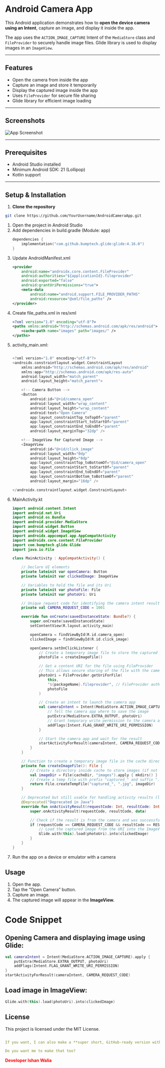 # Android Camera App

This Android application demonstrates how to **open the device camera using an Intent**, capture an image, and display it inside the app.  

The app uses the `ACTION_IMAGE_CAPTURE` Intent of the `MediaStore` class and `FileProvider` to securely handle image files. Glide library is used to display images in an `ImageView`.  

---

## Features

- Open the camera from inside the app  
- Capture an image and store it temporarily  
- Display the captured image inside the app  
- Uses `FileProvider` for secure file sharing  
- Glide library for efficient image loading  

---

## Screenshots

![App Screenshot](screenshot.png) <!-- Replace with your actual screenshot -->

---

## Prerequisites

- Android Studio installed  
- Minimum Android SDK: 21 (Lollipop)  
- Kotlin support  

---

## Setup & Installation

1. **Clone the repository**  

```bash
git clone https://github.com/YourUsername/AndroidCameraApp.git
```
<ol type=1>
<li>Open the project in Android Studio</li>

<li>Add dependencies in build.gradle (Module: app)</li>

```kt
dependencies {
    implementation("com.github.bumptech.glide:glide:4.16.0")
}
```
<li>Update AndroidManifest.xml</li>

```xml
<provider
    android:name="androidx.core.content.FileProvider"
    android:authorities="${applicationId}.fileprovider"
    android:exported="false"
    android:grantUriPermissions="true">
    <meta-data
        android:name="android.support.FILE_PROVIDER_PATHS"
        android:resource="@xml/file_paths" />
</provider>
```
<li>Create file_paths.xml in res/xml</li>

```xml
<?xml version="1.0" encoding="utf-8"?>
<paths xmlns:android="http://schemas.android.com/apk/res/android">
    <cache-path name="images" path="images/" />
</paths>
```
<li>activity_main.xml:</li>

```kt

<?xml version="1.0" encoding="utf-8"?>
<androidx.constraintlayout.widget.ConstraintLayout
    xmlns:android="http://schemas.android.com/apk/res/android"
    xmlns:app="http://schemas.android.com/apk/res-auto"
    android:layout_width="match_parent"
    android:layout_height="match_parent">

    <!-- Camera Button -->
    <Button
        android:id="@+id/camera_open"
        android:layout_width="wrap_content"
        android:layout_height="wrap_content"
        android:text="Open Camera"
        app:layout_constraintTop_toTopOf="parent"
        app:layout_constraintStart_toStartOf="parent"
        app:layout_constraintEnd_toEndOf="parent"
        android:layout_marginTop="32dp" />

    <!-- ImageView for Captured Image -->
    <ImageView
        android:id="@+id/click_image"
        android:layout_width="0dp"
        android:layout_height="0dp"
        app:layout_constraintTop_toBottomOf="@id/camera_open"
        app:layout_constraintStart_toStartOf="parent"
        app:layout_constraintEnd_toEndOf="parent"
        app:layout_constraintBottom_toBottomOf="parent"
        android:layout_margin="16dp" />

</androidx.constraintlayout.widget.ConstraintLayout>
```
<li>MainActivity.kt</li>

```kt
import android.content.Intent
import android.net.Uri
import android.os.Bundle
import android.provider.MediaStore
import android.widget.Button
import android.widget.ImageView
import androidx.appcompat.app.AppCompatActivity
import androidx.core.content.FileProvider
import com.bumptech.glide.Glide
import java.io.File

class MainActivity : AppCompatActivity() {

    // Declare UI elements
    private lateinit var openCamera: Button
    private lateinit var clickedImage: ImageView

    // Variables to hold the file and its Uri
    private lateinit var photoFile: File
    private lateinit var photoUri: Uri

    // Unique request code for identifying the camera intent result
    private val CAMERA_REQUEST_CODE = 1001

    override fun onCreate(savedInstanceState: Bundle?) {
        super.onCreate(savedInstanceState)
        setContentView(R.layout.activity_main)

        openCamera = findViewById(R.id.camera_open)
        clickedImage = findViewById(R.id.click_image)

        openCamera.setOnClickListener {
            // Create a temporary image file to store the captured photo
            photoFile = createImageFile()

            // Get a content URI for the file using FileProvider
            // This allows secure sharing of the file with the camera app
            photoUri = FileProvider.getUriForFile(
                this,
                "${packageName}.fileprovider", // FileProvider authority (defined in manifest)
                photoFile
            )

            // Create an intent to launch the camera app
            val cameraIntent = Intent(MediaStore.ACTION_IMAGE_CAPTURE).apply {
                // Tell the camera app where to save the image
                putExtra(MediaStore.EXTRA_OUTPUT, photoUri)
                // Grant temporary write permission to the camera app for the URI
                addFlags(Intent.FLAG_GRANT_WRITE_URI_PERMISSION)
            }

            // Start the camera app and wait for the result
            startActivityForResult(cameraIntent, CAMERA_REQUEST_CODE)
        }
    }

    // Function to create a temporary image file in the cache directory
    private fun createImageFile(): File {
        // Create a directory inside cache to store images (if not already created)
        val imageDir = File(cacheDir, "images").apply { mkdirs() }
        // Create a temp file with prefix "captured_" and suffix ".jpg"
        return File.createTempFile("captured_", ".jpg", imageDir)
    }

    // Deprecated but still usable for handling activity results (like camera)
    @Deprecated("Deprecated in Java")
    override fun onActivityResult(requestCode: Int, resultCode: Int, data: Intent?) {
        super.onActivityResult(requestCode, resultCode, data)

        // Check if the result is from the camera and was successful
        if (requestCode == CAMERA_REQUEST_CODE && resultCode == RESULT_OK) {
            // Load the captured image from the URI into the ImageView using Glide
            Glide.with(this).load(photoUri).into(clickedImage)
        }
    }
}
```
<li>Run the app on a device or emulator with a camera</li>

</ol>

##  Usage
<ol type=1>
<li>Open the app.</li>
<li>Tap the “Open Camera” button.</li>
<li>Capture an image.</li>
<li>The captured image will appear in the <b>ImageView.</b></li>
</ol>


# Code Snippet

## Opening Camera and displaying image using Glide:
```kt
val cameraIntent = Intent(MediaStore.ACTION_IMAGE_CAPTURE).apply {
    putExtra(MediaStore.EXTRA_OUTPUT, photoUri)
    addFlags(Intent.FLAG_GRANT_WRITE_URI_PERMISSION)
}
startActivityForResult(cameraIntent, CAMERA_REQUEST_CODE)

```

## Load image in ImageView:
```kt
Glide.with(this).load(photoUri).into(clickedImage)

```

## License

This project is licensed under the MIT License.


```yaml

If you want, I can also make a **super short, GitHub-ready version with badges, 3-4 lines of features, and screenshot**, perfect for a clean repo look.  

Do you want me to make that too?

```
<p><strong><span style="color:red;">Developer Ishan Walia</span></strong></p>
